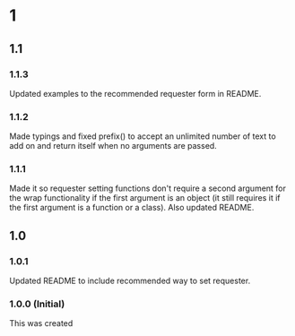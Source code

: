 # 1
## 1.1
### 1.1.3
Updated examples to the recommended requester form in README.

### 1.1.2
Made typings and fixed prefix() to accept an unlimited number of text to add on and return itself when no arguments are passed.

### 1.1.1
Made it so requester setting functions don't require a second argument for the wrap functionality if the first argument is an object (it still requires it if the first argument is a function or a class). Also updated README.

## 1.0
### 1.0.1
Updated README to include recommended way to set requester.

### 1.0.0 (Initial)
This was created
